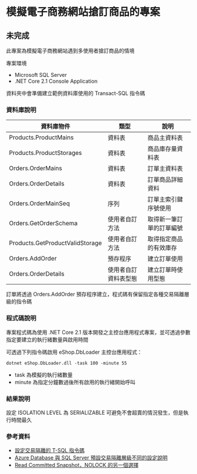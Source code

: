 # 模擬電子商務網站搶訂商品的專案

## 未完成

此專案為模擬電子商務網站遇到多使用者搶訂商品的情境

專案環境
- Microsoft SQL Server 
- .NET Core 2.1 Console Application

資料夾中會準備建立範例資料庫使用的 Transact-SQL 指令碼

### 資料庫說明

|資料庫物件|類型|說明|
|--|--|--|
|Products.ProductMains|資料表|商品主資料表|
|Products.ProductStorages|資料表|商品庫存量資料表|
|Orders.OrderMains|資料表|訂單主資料表|
|Orders.OrderDetails|資料表|訂單商品詳細資料|
|Orders.OrderMainSeq|序列|訂單主索引鍵序號使用|
|Orders.GetOrderSchema|使用者自訂方法|取得新一筆訂單的訂單編號|
|Products.GetProductValidStorage|使用者自訂方法|取得指定商品的有效庫存|
|Orders.AddOrder|預存程序|建立訂單使用|
|Orders.OrderDetails|使用者自訂資料表型態|建立訂單時使用型態|

訂單將透過 Orders.AddOrder 預存程序建立，程式碼有保留指定各種交易隔離層級的指令碼

### 程式碼說明

專案程式碼為使用 .NET Core 2.1 版本開發之主控台應用程式專案，並可透過參數指定要建立的執行緒數量與啟用時間

可透過下列指令碼啟用 eShop.DbLoader 主控台應用程式：
```
dotnet eShop.DbLoader.dll -task 100 -minute 55
```
- task 為模擬的執行緒數量
- minute 為指定分鐘數過後所有啟用的執行緒開始呼叫

### 結果說明

設定 ISOLATION LEVEL 為 SERIALIZABLE 可避免不會超賣的情況發生，但是執行時間最久

### 參考資料
- [設定交易隔離的 T-SQL 指令碼](https://docs.microsoft.com/en-us/sql/t-sql/statements/set-transaction-isolation-level-transact-sql)
- [Azure Database 與 SQL Server 預設交易隔離層級不同的設定說明](https://blogs.msdn.microsoft.com/sqlcat/2013/12/26/be-aware-of-the-difference-in-isolation-levels-if-porting-an-application-from-windows-azure-sql-db-to-sql-server-in-windows-azure-virtual-machine/)
- [Read Committed Snapshot，NOLOCK 的另一個選擇](https://dotblogs.com.tw/rainmaker/2015/07/09/151792)
